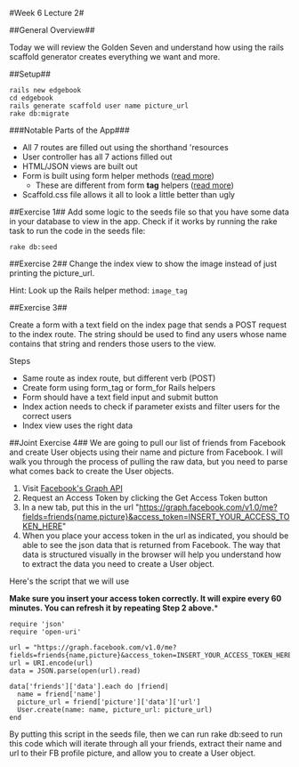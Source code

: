 #Week 6 Lecture 2#

##General Overview##

Today we will review the Golden Seven and understand how using the rails scaffold generator creates everything we want and more.

##Setup##
```
rails new edgebook
cd edgebook
rails generate scaffold user name picture_url
rake db:migrate
```

###Notable Parts of the App###
* All 7 routes are filled out using the shorthand 'resources
* User controller has all 7 actions filled out
* HTML/JSON views are built out
* Form is built using form helper methods ([read more](http://api.rubyonrails.org/classes/ActionView/Helpers/FormHelper.html))
  * These are different from form **tag** helpers ([read more](http://api.rubyonrails.org/classes/ActionView/Helpers/FormTagHelper.html))
* Scaffold.css file allows it all to look a little better than ugly

##Exercise 1##
Add some logic to the seeds file so that you have some data in your database to view in the app. Check if it works by running the rake task to run the code in the seeds file:
```
rake db:seed
```

##Exercise 2##
Change the index view to show the image instead of just printing the picture_url.

Hint: Look up the Rails helper method: ```image_tag```

##Exercise 3##

Create a form with a text field on the index page that sends a POST request to the index route. The string should be used to find any users whose name contains that string and renders those users to the view.

Steps
* Same route as index route, but different verb (POST)
* Create form using form_tag or form_for Rails helpers
* Form should have a text field input and submit button
* Index action needs to check if parameter exists and filter users for the correct users
* Index view uses the right data

##Joint Exercise 4##
We are going to pull our list of friends from Facebook and create User objects using their name and picture from Facebook. I will walk you through the process of pulling the raw data, but you need to parse what comes back to create the User objects.

1. Visit [Facebook's Graph API](https://developers.facebook.com/tools/explorer?method=GET&path=me%3Ffields%3Did%2Cname&version=v2.2)
2. Request an Access Token by clicking the Get Access Token button
3. In a new tab, put this in the url "https://graph.facebook.com/v1.0/me?fields=friends{name,picture}&access_token=INSERT_YOUR_ACCESS_TOKEN_HERE"
4. When you place your access token in the url as indicated, you should be able to see the json data that is returned from Facebook. The way that data is structured visually in the browser will help you understand how to extract the data you need to create a User object.

Here's the script that we will use

**Make sure you insert your access token correctly. It will expire every 60 minutes. You can refresh it by repeating Step 2 above.***
```
require 'json'
require 'open-uri'

url = "https://graph.facebook.com/v1.0/me?fields=friends{name,picture}&access_token=INSERT_YOUR_ACCESS_TOKEN_HERE"
url = URI.encode(url)
data = JSON.parse(open(url).read)

data['friends']['data'].each do |friend|
  name = friend['name']
  picture_url = friend['picture']['data']['url']
  User.create(name: name, picture_url: picture_url)
end
```

By putting this script in the seeds file, then we can run rake db:seed to run this code which will iterate through all your friends, extract their name and url to their FB profile picture, and allow you to create a User object.
